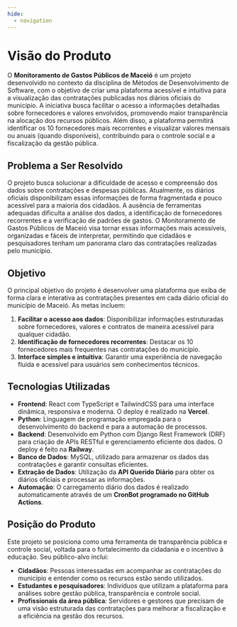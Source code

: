 ```yaml
---
hide:
  - navigation
---
```


# Visão do Produto

O **Monitoramento de Gastos Públicos de Maceió** é um projeto desenvolvido no contexto da disciplina de Métodos de Desenvolvimento de Software, com o objetivo de criar uma plataforma acessível e intuitiva para a visualização das contratações publicadas nos diários oficiais do município. A iniciativa busca facilitar o acesso a informações detalhadas sobre fornecedores e valores envolvidos, promovendo maior transparência na alocação dos recursos públicos. Além disso, a plataforma permitirá identificar os 10 fornecedores mais recorrentes e visualizar valores mensais ou anuais (quando disponíveis), contribuindo para o controle social e a fiscalização da gestão pública.

## Problema a Ser Resolvido

O projeto busca solucionar a dificuldade de acesso e compreensão dos dados sobre contratações e despesas públicas. Atualmente, os diários oficiais disponibilizam essas informações de forma fragmentada e pouco acessível para a maioria dos cidadãos. A ausência de ferramentas adequadas dificulta a análise dos dados, a identificação de fornecedores recorrentes e a verificação de padrões de gastos. O Monitoramento de Gastos Públicos de Maceió visa tornar essas informações mais acessíveis, organizadas e fáceis de interpretar, permitindo que cidadãos e pesquisadores tenham um panorama claro das contratações realizadas pelo município.

## Objetivo

O principal objetivo do projeto é desenvolver uma plataforma que exiba de forma clara e interativa as contratações presentes em cada diário oficial do município de Maceió. As metas incluem:

1. **Facilitar o acesso aos dados**: Disponibilizar informações estruturadas sobre fornecedores, valores e contratos de maneira acessível para qualquer cidadão.
2. **Identificação de fornecedores recorrentes**: Destacar os 10 fornecedores mais frequentes nas contratações do município.
3. **Interface simples e intuitiva**: Garantir uma experiência de navegação fluida e acessível para usuários sem conhecimentos técnicos.

## Tecnologias Utilizadas

- **Frontend**: React com TypeScript e TailwindCSS para uma interface dinâmica, responsiva e moderna. O deploy é realizado na **Vercel**.
- **Python**: Linguagem de programação empregada para o desenvolvimento do backend e para a automação de processos.
- **Backend**: Desenvolvido em Python com Django Rest Framework (DRF) para criação de APIs RESTful e gerenciamento eficiente dos dados. O deploy é feito na **Railway**.
- **Banco de Dados**: MySQL, utilizado para armazenar os dados das contratações e garantir consultas eficientes.
- **Extração de Dados**: Utilização da **API Querido Diário** para obter os diários oficiais e processar as informações.
- **Automação**: O carregamento diário dos dados é realizado automaticamente através de um **CronBot programado no GitHub Actions**.

## Posição do Produto

Este projeto se posiciona como uma ferramenta de transparência pública e controle social, voltada para o fortalecimento da cidadania e o incentivo à educação. Seu público-alvo inclui:

- **Cidadãos**: Pessoas interessadas em acompanhar as contratações do município e entender como os recursos estão sendo utilizados.
- **Estudantes e pesquisadores**: Indivíduos que utilizam a plataforma para análises sobre gestão pública, transparência e controle social.
- **Profissionais da área pública**: Servidores e gestores que precisam de uma visão estruturada das contratações para melhorar a fiscalização e a eficiência na gestão dos recursos.